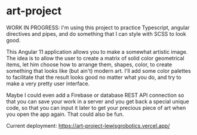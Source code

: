 # art-project

WORK IN PROGRESS: I'm using this project to practice Typescript, angular directives and pipes, and do something that I can style with SCSS to look good.
 
This Angular 11 application allows you to make a somewhat artistic image. The idea is to allow the user to create a matrix of solid color geometrical items, let him choose how to arrange them, shapes, color, to create something that looks like (but ain't) modern art. I'll add some color palettes to facilitate that the result looks good no matter what you do, and try to make a very pretty user interface.

Maybe I could even add a Firebase or database REST API connection so that you can save your work in a server and you get back a special unique code, so that you can input it later to get your precious piece of art when you open the app again. That could also be fun.
  
 Current deployment: https://art-project-lewisgrobotics.vercel.app/
